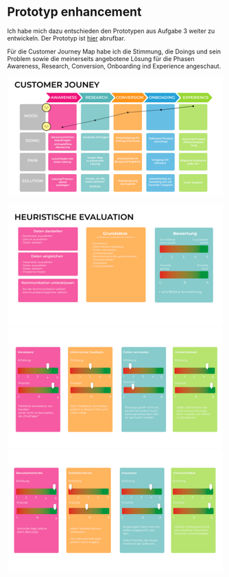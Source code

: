 # Prototyp enhancement

Ich habe mich dazu entschieden den Prototypen aus Aufgabe 3 weiter zu entwickeln. Der Prototyp ist [hier](http://ifdtask3.fabianflaig.de/) abrufbar.


Für die Customer Journey Map habe ich die Stimmung, die Doings und sein Problem sowie die meinerseits angebotene Lösung für die Phasen Awareness, Research, Conversion, Onboarding ind Experience angeschaut.

![alt text](customerjourneymap.png "Customer Journey")



![alt text](evaluation1.png "evaluation")
![alt text](evaluation2.png "evaluation")
![alt text](evaluation3.png "evaluation")

